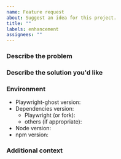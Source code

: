 ```yaml
---
name: Feature request
about: Suggest an idea for this project.
title: ""
labels: enhancement
assignees: ""
---
```


### Describe the problem

<!-- A clear and concise description of what the problem is. Ex. I'm always
     frustrated when [...] -->

### Describe the solution you'd like

<!-- A clear and concise description of what you want to happen. -->

### Environment

- Playwright-ghost version<!-- e.g. 0.15.0 -->:
- Dependencies version:
  - Playwright (or fork)<!-- e.g. 1.55.1, patchright 1.55.3 -->:
  - others (if appropriate)<!-- e.g. @ghostery/adblocker-playwright 2.12.1 -->:
- Node version<!-- e.g. v22.20.0 -->:
- npm version<!-- e.g. 11.4.2 -->:

### Additional context

<!-- Add any other context or screenshots about the feature request here. -->
